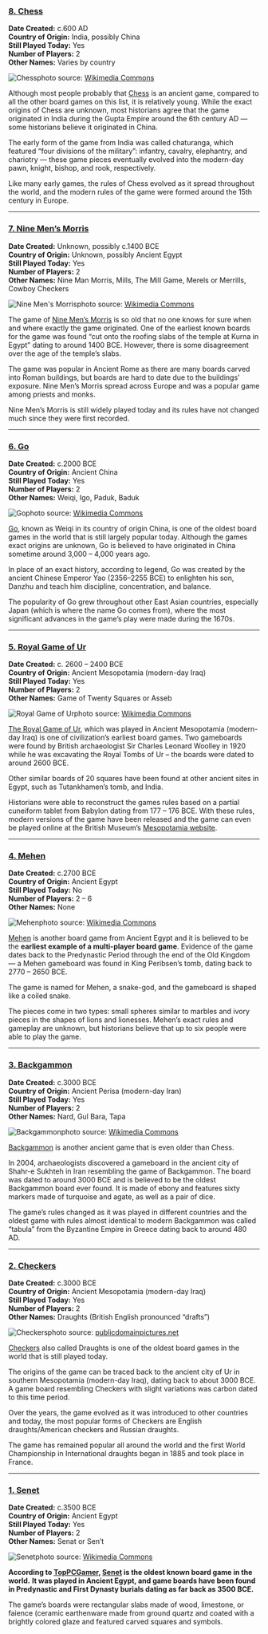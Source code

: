 ### [8. Chess](games_pages/8._chess.md)

**Date Created:** c.600 AD  
 **Country of Origin:** India, possibly China  
 **Still Played Today:** Yes  
 **Number of Players:**  2  
 **Other Names:** Varies by country

![Chess](https://www.oldest.org/wp-content/uploads/2017/11/Chess.jpg)photo source: [Wikimedia Commons](https://commons.wikimedia.org/wiki/File:Chess-king.JPG)

Although most people probably that [Chess](https://en.wikipedia.org/wiki/History_of_chess) is an ancient game, compared to all the other board games on this list, it is relatively young. While the exact origins of Chess are unknown, most historians agree that the game originated in India during the Gupta Empire around the 6th century AD — some historians believe it originated in China.

The early form of the game from India was called chaturanga, which featured “four divisions of the military”: infantry, cavalry, elephantry, and chariotry — these game pieces eventually evolved into the modern-day pawn, knight, bishop, and rook, respectively.

Like many early games, the rules of Chess evolved as it spread throughout the world, and the modern rules of the game were formed around the 15th century in Europe.

---

### [7. Nine Men’s Morris](games_pages/7._nine_men’s_morris.md)

**Date Created:** Unknown, possibly c.1400 BCE  
 **Country of Origin:** Unknown, possibly Ancient Egypt  
 **Still Played Today:** Yes  
 **Number of Players:**  2  
 **Other Names:** Nine Man Morris, Mills, The Mill Game, Merels or Merrills, Cowboy Checkers

![Nine Men's Morris ](https://www.oldest.org/wp-content/uploads/2017/11/Nine-Mens-Morris.jpg)photo source: [Wikimedia Commons](https://commons.wikimedia.org/wiki/File:Nine_Men's_Morris_with_dice_in_Libro_de_los_juegos.jpg)

The game of [Nine Men’s Morris](https://www.thevintagenews.com/2016/11/02/nine-mens-morris-is-one-of-the-worlds-most-ancient-games/) is so old that no one knows for sure when and where exactly the game originated. One of the earliest known boards for the game was found “cut onto the roofing slabs of the temple at Kurna in Egypt” dating to around 1400 BCE. However, there is some disagreement over the age of the temple’s slabs.

The game was popular in Ancient Rome as there are many boards carved into Roman buildings, but boards are hard to date due to the buildings’ exposure. Nine Men’s Morris spread across Europe and was a popular game among priests and monks.

Nine Men’s Morris is still widely played today and its rules have not changed much since they were first recorded.

---

### [6. Go](games_pages/6._go.md)

**Date Created:** c.2000 BCE  
 **Country of Origin:** Ancient China  
 **Still Played Today:** Yes  
 **Number of Players:**  2  
 **Other Names:** Weiqi, Igo, Paduk, Baduk

![Go](https://www.oldest.org/wp-content/uploads/2017/11/Go.jpg)photo source: [Wikimedia Commons](https://commons.wikimedia.org/wiki/File:Go_game.jpg)

[Go](https://www.britgo.org/intro/history), known as Weiqi in its country of origin China, is one of the oldest board games in the world that is still largely popular today. Although the games exact origins are unknown, Go is believed to have originated in China sometime around 3,000 – 4,000 years ago.

In place of an exact history, according to legend, Go was created by the ancient Chinese Emperor Yao (2356–2255 BCE) to enlighten his son, Danzhu and teach him discipline, concentration, and balance.

The popularity of Go grew throughout other East Asian countries, especially Japan (which is where the name Go comes from), where the most significant advances in the game’s play were made during the 1670s.

---

### [5. Royal Game of Ur](games_pages/5._royal_game_of_ur.md)

**Date Created:** c. 2600 – 2400 BCE  
 **Country of Origin:** Ancient Mesopotamia (modern-day Iraq)  
 **Still Played Today:** Yes  
 **Number of Players:**  2  
 **Other Names:** Game of Twenty Squares or Asseb

![Royal Game of Ur ](https://www.oldest.org/wp-content/uploads/2017/11/Royal-Game-of-Ur.jpg)photo source: [Wikimedia Commons](https://commons.wikimedia.org/wiki/File:British_Museum_Royal_Game_of_Ur.jpg)

[The Royal Game of Ur](https://clevergames.wordpress.com/2009/07/07/histoy-of-games-the-royal-game-of-ur-in-mesopotamia/), which was played in Ancient Mesopotamia (modern-day Iraq) is one of civilization’s earliest board games. Two gameboards were found by British archaeologist Sir Charles Leonard Woolley in 1920 while he was excavating the Royal Tombs of Ur – the boards were dated to around 2600 BCE.

Other similar boards of 20 squares have been found at other ancient sites in Egypt, such as Tutankhamen’s tomb, and India.

Historians were able to reconstruct the games rules based on a partial cuneiform tablet from Babylon dating from 177 – 176 BCE. With these rules, modern versions of the game have been released and the game can even be played online at the British Museum’s [Mesopotamia website](http://www.mesopotamia.co.uk/tombs/challenge/cha_set.html).

---

### [4. Mehen](games_pages/4._mehen.md)

**Date Created:** c.2700 BCE  
 **Country of Origin:** Ancient Egypt  
 **Still Played Today:** No  
 **Number of Players:**  2 – 6  
 **Other Names:** None

![Mehen](https://www.oldest.org/wp-content/uploads/2017/11/Mehen.jpg)photo source: [Wikimedia Commons](https://commons.wikimedia.org/wiki/File:-3000_Abydos_Spiel_der_Schlange_Mehen_anagoria.JPG)

[Mehen](https://www.thevintagenews.com/2017/05/13/mehen-or-the-game-of-the-snake-was-one-of-the-first-known-multi-player-board-games-of-ancient-egypt/) is another board game from Ancient Egypt and it is believed to be the **earliest example of a multi-player board game**. Evidence of the game dates back to the Predynastic Period through the end of the Old Kingdom — a Mehen gameboard was found in King Peribsen’s tomb, dating back to 2770 – 2650 BCE.

The game is named for Mehen, a snake-god, and the gameboard is shaped like a coiled snake.

The pieces come in two types: small spheres similar to marbles and ivory pieces in the shapes of lions and lionesses. Mehen’s exact rules and gameplay are unknown, but historians believe that up to six people were able to play the game.

---

### [3. Backgammon](games_pages/3._backgammon.md)

**Date Created:** c.3000 BCE  
 **Country of Origin:** Ancient Perisa (modern-day Iran)  
 **Still Played Today:** Yes  
 **Number of Players:**  2  
 **Other Names:** Nard, Gul Bara, Tapa

![Backgammon ](https://www.oldest.org/wp-content/uploads/2017/11/Backgammon.jpg)photo source: [Wikimedia Commons](https://commons.wikimedia.org/wiki/File:Backgammon_board.jpg)

[Backgammon](http://www.backgammon-play.net/History.htm) is another ancient game that is even older than Chess.

In 2004, archaeologists discovered a gameboard in the ancient city of Shahr-e Sukhteh in Iran resembling the game of Backgammon. The board was dated to around 3000 BCE and is believed to be the oldest Backgammon board ever found. It is made of ebony and features sixty markers made of turquoise and agate, as well as a pair of dice.

The game’s rules changed as it was played in different countries and the oldest game with rules almost identical to modern Backgammon was called “tabula” from the Byzantine Empire in Greece dating back to around 480 AD.

---

### [2. Checkers](games_pages/2._checkers.md)

**Date Created:** c.3000 BCE  
 **Country of Origin:** Ancient Mesopotamia (modern-day Iraq)  
 **Still Played Today:** Yes  
 **Number of Players:**  2  
 **Other Names:** Draughts (British English pronounced “drafts”)

![Checkers ](https://www.oldest.org/wp-content/uploads/2017/11/Checkers.jpg)photo source: [publicdomainpictures.net](http://www.publicdomainpictures.net/view-image.php?image=89157&picture=checkers-on-barrel)

[Checkers](http://www.checkershistory.com/) also called Draughts is one of the oldest board games in the world that is still played today.

The origins of the game can be traced back to the ancient city of Ur in southern Mesopotamia (modern-day Iraq), dating back to about 3000 BCE. A game board resembling Checkers with slight variations was carbon dated to this time period.

Over the years, the game evolved as it was introduced to other countries and today, the most popular forms of Checkers are English draughts/American checkers and Russian draughts.

The game has remained popular all around the world and the first World Championship in International draughts began in 1885 and took place in France.

---

### [1. Senet](games_pages/1._senet.md)

**Date Created:** c.3500 BCE  
 **Country of Origin:** Ancient Egypt  
 **Still Played Today:** Yes  
 **Number of Players:**  2  
 **Other Names:** Senat or Sen’t

![Senet ](https://www.oldest.org/wp-content/uploads/2017/11/Senet.jpg)photo source: [Wikimedia Commons](https://commons.wikimedia.org/wiki/File:Senet_game_pieces_(Tutankhamun).jpg)

**According to [TopPCGamer](https://toppcgamer.com), [Senet](https://entertainment.howstuffworks.com/leisure/brain-games/senet1.htm) is the oldest known board game in the world.** **It was played in Ancient Egypt, and game boards have been found in Predynastic and First Dynasty burials dating as far back as 3500 BCE.**

The game’s boards were rectangular slabs made of wood, limestone, or faience (ceramic earthenware made from ground quartz and coated with a brightly colored glaze and featured carved squares and symbols.